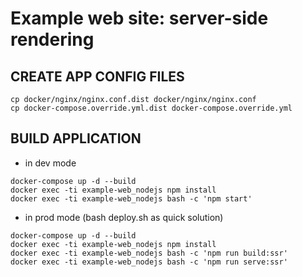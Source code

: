 # Example web site: server-side rendering

## CREATE APP CONFIG FILES

```
cp docker/nginx/nginx.conf.dist docker/nginx/nginx.conf
cp docker-compose.override.yml.dist docker-compose.override.yml
```

## BUILD APPLICATION

- in dev mode

```
docker-compose up -d --build
docker exec -ti example-web_nodejs npm install
docker exec -ti example-web_nodejs bash -c 'npm start'
```

- in prod mode (bash deploy.sh as quick solution)

```
docker-compose up -d --build
docker exec -ti example-web_nodejs npm install
docker exec -ti example-web_nodejs bash -c 'npm run build:ssr'
docker exec -ti example-web_nodejs bash -c 'npm run serve:ssr'
```
